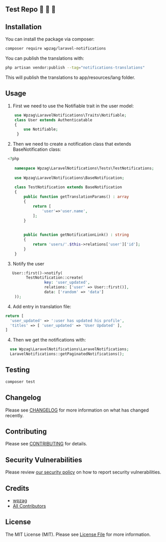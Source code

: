 ## Test Repo 🚧 🚧 🚧

## Installation

You can install the package via composer:

```bash
composer require wpzag/laravel-notifications
```

You can publish the translations with:

```bash
php artisan vendor:publish --tag="notifications-translations"
```

This will publish the translations to app/resources/lang folder.

## Usage

1) First we need to use the Notifiable trait in the user model:

```php
    use Wpzag\LaravelNotifications\Traits\Notifiable;
    class User extends Authenticatable
    {
        use Notifiable;
     }
```

2) Then we need to create a notification class that extends BaseNotification class:

```php
 <?php
	
	namespace Wpzag\LaravelNotifications\Tests\TestNotifications;
	
	use Wpzag\LaravelNotifications\BaseNotification;
	
	class TestNotification extends BaseNotification
	{
		public function getTranslationParams() : array
		{
			return [
				'user'=>'user.name',
			];
		}
		
		
		public function getNotificationLink() : string
		{
			return 'users/'.$this->relations['user']['id'];
		}
	}

```

3) Notify the user

```php
   User::first()->notify(
         TestNotification::create(
                 key: 'user_updated',
                 relations: ['user' => User::first()],
                 data: ['random' => 'data']
    ));
```

4) Add entry in translation file:

```php
return [
  'user_updated' => ':user has updated his profile',
  'titles' => [ 'user_updated' => 'User Updated' ],
]
```

4) Then we get the notifications with:

```php
  use Wpzag\LaravelNotifications\LaravelNotifications;
  LaravelNotifications::getPaginatedNotifications();
```

## Testing

```bash
composer test
```

## Changelog

Please see [CHANGELOG](CHANGELOG.md) for more information on what has changed recently.

## Contributing

Please see [CONTRIBUTING](https://github.com/wpzag/.github/blob/main/CONTRIBUTING.md) for details.

## Security Vulnerabilities

Please review [our security policy](../../security/policy) on how to report security vulnerabilities.

## Credits

- [wpzag](https://github.com/wpzag)
- [All Contributors](../../contributors)

## License

The MIT License (MIT). Please see [License File](LICENSE.md) for more information.
